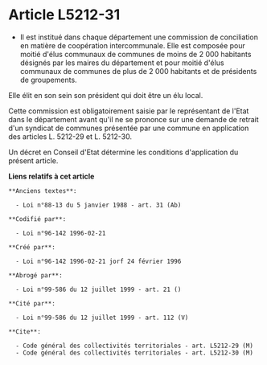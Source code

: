# Article L5212-31

- Il est institué dans chaque département une commission de conciliation en matière de coopération intercommunale. Elle est
composée pour moitié d'élus communaux de communes de moins de 2 000 habitants désignés par les maires du département et pour
moitié d'élus communaux de communes de plus de 2 000 habitants et de présidents de groupements.

Elle élit en son sein son président qui doit être un élu local.

Cette commission est obligatoirement saisie par le représentant de l'Etat dans le département avant qu'il ne se prononce sur
une demande de retrait d'un syndicat de communes présentée par une commune en application des articles L. 5212-29 et L.
5212-30.

Un décret en Conseil d'Etat détermine les conditions d'application du présent article.

**Liens relatifs à cet article**

	**Anciens textes**:

	  - Loi n°88-13 du 5 janvier 1988 - art. 31 (Ab)

	**Codifié par**:

	  - Loi n°96-142 1996-02-21

	**Créé par**:

	  - Loi n°96-142 1996-02-21 jorf 24 février 1996

	**Abrogé par**:

	  - Loi n°99-586 du 12 juillet 1999 - art. 21 ()

	**Cité par**:

	  - Loi n°99-586 du 12 juillet 1999 - art. 112 (V)

	**Cite**:

	  - Code général des collectivités territoriales - art. L5212-29 (M)
	  - Code général des collectivités territoriales - art. L5212-30 (M)
